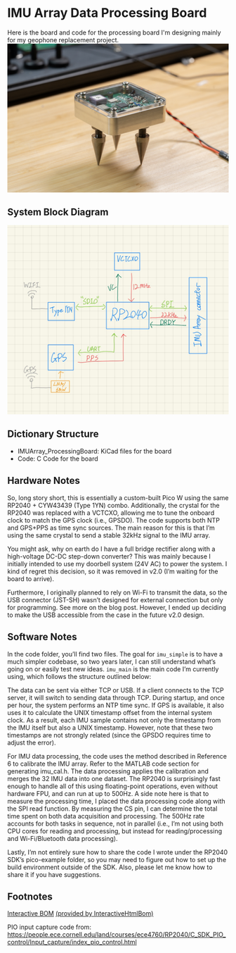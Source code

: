 # IMU Array Data Processing Board

Here is the board and code for the processing board I'm designing mainly for my geophone replacement project.
![Board photo](/IMUArray_ProcessingBoard/Images/_DSC6747-2.jpg)

## System Block Diagram
![System Block Diagram](/IMUArray_ProcessingBoard/Images/IMG_0009.jpg)

## Dictionary Structure

* IMUArray_ProcessingBoard: KiCad files for the board
* Code: C Code for the board

## Hardware Notes

So, long story short, this is essentially a custom-built Pico W using the same RP2040 + CYW43439 (Type 1YN) combo. Additionally, the crystal for the RP2040 was replaced with a VCTCXO, allowing me to tune the onboard clock to match the GPS clock (i.e., GPSDO). The code supports both NTP and GPS+PPS as time sync sources. The main reason for this is that I’m using the same crystal to send a stable 32kHz signal to the IMU array.

You might ask, why on earth do I have a full bridge rectifier along with a high-voltage DC-DC step-down converter? This was mainly because I initially intended to use my doorbell system (24V AC) to power the system. I kind of regret this decision, so it was removed in v2.0 (I’m waiting for the board to arrive).

Furthermore, I originally planned to rely on Wi-Fi to transmit the data, so the USB connector (JST-SH) wasn’t designed for external connection but only for programming. See more on the blog post. However, I ended up deciding to make the USB accessible from the case in the future v2.0 design.


## Software Notes

In the code folder, you’ll find two files. The goal for `imu_simple` is to have a much simpler codebase, so two years later, I can still understand what’s going on or easily test new ideas. `imu_main` is the main code I’m currently using, which follows the structure outlined below:

The data can be sent via either TCP or USB. If a client connects to the TCP server, it will switch to sending data through TCP. During startup, and once per hour, the system performs an NTP time sync. If GPS is available, it also uses it to calculate the UNIX timestamp offset from the internal system clock. As a result, each IMU sample contains not only the timestamp from the IMU itself but also a UNIX timestamp. However, note that these two timestamps are not strongly related (since the GPSDO requires time to adjust the error).

For IMU data processing, the code uses the method described in Reference 6 to calibrate the IMU array. Refer to the MATLAB code section for generating imu_cal.h. The data processing applies the calibration and merges the 32 IMU data into one dataset. The RP2040 is surprisingly fast enough to handle all of this using floating-point operations, even without hardware FPU, and can run at up to 500Hz. A side note here is that to measure the processing time, I placed the data processing code along with the SPI read function. By measuring the CS pin, I can determine the total time spent on both data acquisition and processing. The 500Hz rate accounts for both tasks in sequence, not in parallel (i.e., I’m not using both CPU cores for reading and processing, but instead for reading/processing and Wi-Fi/Bluetooth data processing).

Lastly, I’m not entirely sure how to share the code I wrote under the RP2040 SDK’s pico-example folder, so you may need to figure out how to set up the build environment outside of the SDK. Also, please let me know how to share it if you have suggestions.


## Footnotes

[Interactive BOM](https://htmlpreview.github.io/?https://github.com/will127534/IMU_Array/blob/main/IMUArray_ProcessingBoard/IMUArray_ProcessingBoard/bom/ibom.html) [(provided by InteractiveHtmlBom)
](https://github.com/openscopeproject/InteractiveHtmlBom) 


PIO input capture code from: https://people.ece.cornell.edu/land/courses/ece4760/RP2040/C_SDK_PIO_control/Input_capture/index_pio_control.html

